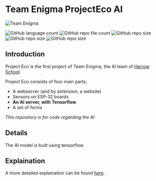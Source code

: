 # Team Enigma ProjectEco AI
![Team Enigma](https://img.shields.io/badge/Team%20Enigma-Harrow%20School-blue)

![GitHub language count](https://img.shields.io/github/languages/count/Harrow-Enigma/ProjectECO-AI) 			 ![GitHub repo file count](https://img.shields.io/github/directory-file-count/Harrow-Enigma/ProjectECO-AI) ![GitHub repo size](https://img.shields.io/github/repo-size/Harrow-Enigma/ProjectECO-AI) ![GitHub repo size](https://img.shields.io/github/issues/Harrow-Enigma/ProjectECO-AI) ![GitHub repo size](https://img.shields.io/github/last-commit/Harrow-Enigma/ProjectECO-AI)

## Introduction
Project Eco is the first project of Team Enigma, the AI team of [Harrow School](https://www.harrowschool.org.uk). 

Project Eco consists of four main parts;

 - A webserver (and by extension, a website)
 - Sensors on ESP-32 boards
 - **An AI server, with Tensorflow**
 - A set of forms
 

*This repository is for code regarding the AI*

## Details
The AI model is built using tensorflow

## Explaination
A more detailed explaination can be found [here](https://github.com/Harrow-Enigma/minutes/blob/main/20210327%20-%20Team%20Enigma%20Planning%20Meeting%20Summary.md#the-ecoproject).
